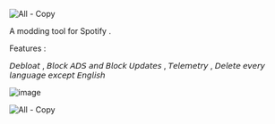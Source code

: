 ![All - Copy](https://user-images.githubusercontent.com/72382686/230849853-c1d16d78-8a17-4c89-b40b-b6cc3e8ed3cd.png)


 A modding tool for Spotify .

Features :


𝘋𝘦𝘣𝘭𝘰𝘢𝘵 , 𝘉𝘭𝘰𝘤𝘬 𝘈𝘋𝘚 𝘢𝘯𝘥 𝘉𝘭𝘰𝘤𝘬 𝘜𝘱𝘥𝘢𝘵𝘦𝘴 , 𝘛𝘦𝘭𝘦𝘮𝘦𝘵𝘳𝘺 , 𝘋𝘦𝘭𝘦𝘵𝘦 𝘦𝘷𝘦𝘳𝘺 𝘭𝘢𝘯𝘨𝘶𝘢𝘨𝘦 𝘦𝘹𝘤𝘦𝘱𝘵 𝘌𝘯𝘨𝘭𝘪𝘴𝘩


![image](https://user-images.githubusercontent.com/72382686/230971850-b4081208-a7bb-4273-a72c-875ca27dd3b3.png)


![All - Copy](https://user-images.githubusercontent.com/72382686/230849863-4c45ba9e-e3f7-405b-88e9-0afb1baa9dd3.png)


